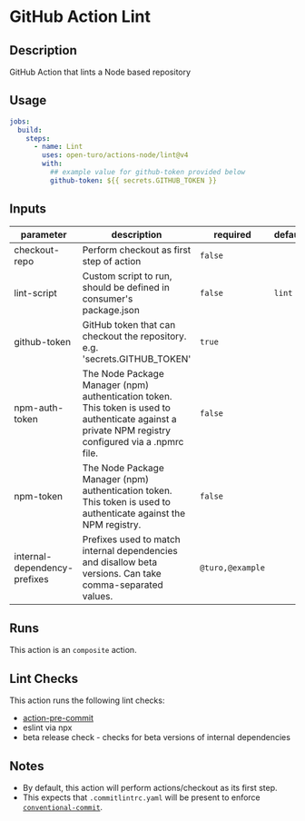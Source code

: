 # GitHub Action Lint

## Description

GitHub Action that lints a Node based repository

## Usage

```yaml
jobs:
  build:
    steps:
      - name: Lint
        uses: open-turo/actions-node/lint@v4
        with:
          ## example value for github-token provided below
          github-token: ${{ secrets.GITHUB_TOKEN }}
```

## Inputs

| parameter                    | description                                                                                                                                          | required         | default |
| ---------------------------- | ---------------------------------------------------------------------------------------------------------------------------------------------------- | ---------------- | ------- |
| checkout-repo                | Perform checkout as first step of action                                                                                                             | `false`          |         |
| lint-script                  | Custom script to run, should be defined in consumer's package.json                                                                                   | `false`          | `lint`  |
| github-token                 | GitHub token that can checkout the repository. e.g. 'secrets.GITHUB_TOKEN'                                                                           | `true`           |         |
| npm-auth-token               | The Node Package Manager (npm) authentication token. This token is used to authenticate against a private NPM registry configured via a .npmrc file. | `false`          |         |
| npm-token                    | The Node Package Manager (npm) authentication token. This token is used to authenticate against the NPM registry.                                    | `false`          |         |
| internal-dependency-prefixes | Prefixes used to match internal dependencies and disallow beta versions. Can take comma-separated values.                                            | `@turo,@example` |         |

## Runs

This action is an `composite` action.

## Lint Checks

This action runs the following lint checks:

- [action-pre-commit](https://github.com/open-turo/action-pre-commit)
- eslint via npx
- beta release check - checks for beta versions of internal dependencies

## Notes

- By default, this action will perform actions/checkout as its first step.
- This expects that `.commitlintrc.yaml` will be present to enforce [`conventional-commit`](https://github.com/wagoid/commitlint-github-action).
